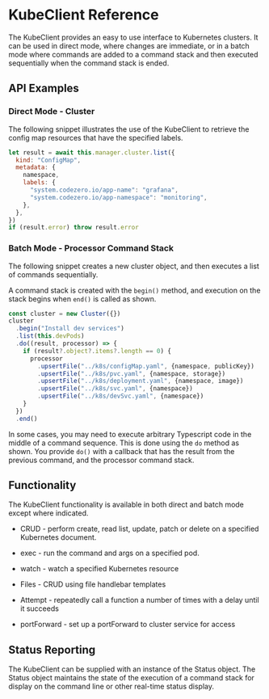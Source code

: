 # KubeClient Reference

The KubeClient provides an easy to use interface to Kubernetes clusters. It can
be used in direct mode, where changes are immediate, or in a batch mode where
commands are added to a command stack and then executed sequentially when the
command stack is ended.

## API Examples

### Direct Mode - Cluster

The following snippet illustrates the use of the KubeClient to retrieve the
config map resources that have the specified labels.

```javascript
let result = await this.manager.cluster.list({
  kind: "ConfigMap",
  metadata: {
    namespace,
    labels: {
      "system.codezero.io/app-name": "grafana",
      "system.codezero.io/app-namespace": "monitoring",
    },
  },
})
if (result.error) throw result.error
```

### Batch Mode - Processor Command Stack

The following snippet creates a new cluster object, and then executes a list of
commands sequentially.

A command stack is created with the `begin()` method, and execution on the stack
begins when `end()` is called as shown.

```javascript
const cluster = new Cluster({})
cluster
  .begin("Install dev services")
  .list(this.devPods)
  .do((result, processor) => {
    if (result?.object?.items?.length == 0) {
      processor
        .upsertFile("../k8s/configMap.yaml", {namespace, publicKey})
        .upsertFile("../k8s/pvc.yaml", {namespace, storage})
        .upsertFile("../k8s/deployment.yaml", {namespace, image})
        .upsertFile("../k8s/svc.yaml", {namespace})
        .upsertFile("../k8s/devSvc.yaml", {namespace})
    }
  })
  .end()
```

In some cases, you may need to execute arbitrary Typescript code in the middle
of a command sequence. This is done using the `do` method as shown. You provide
`do()` with a callback that has the result from the previous command, and the
processor command stack.

## Functionality

The KubeClient functionality is available in both direct and batch mode except
where indicated.

- CRUD - perform create, read list, update, patch or delete on a specified
  Kubernetes document.

- exec - run the command and args on a specified pod.

- watch - watch a specified Kubernetes resource

- Files - CRUD using file handlebar templates

- Attempt - repeatedly call a function a number of times with a delay until it
  succeeds

- portForward - set up a portForward to cluster service for access

## Status Reporting

The KubeClient can be supplied with an instance of the Status object. The Status
object maintains the state of the execution of a command stack for display on
the command line or other real-time status display.
